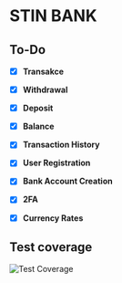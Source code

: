 
# STIN BANK

## To-Do

- [x] **Transakce**
- [x] **Withdrawal**
- [x] **Deposit**
- [x] **Balance**
- [x] **Transaction History**
- [x] **User Registration**
- [x] **Bank Account Creation**
- [x] **2FA**
- [x] **Currency Rates**


## Test coverage

![Test Coverage](https://img.shields.io/badge/Test%20Coverage-71%25-brightgreen)
